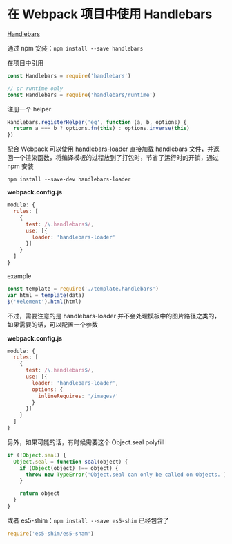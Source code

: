 # 在 Webpack 项目中使用 Handlebars

[Handlebars](https://github.com/wycats/handlebars.js)

通过 npm 安装：`npm install --save handlebars`

在项目中引用

``` javascript
const Handlebars = require('handlebars')

// or runtime only
const Handlebars = require('handlebars/runtime')
```

注册一个 helper

``` javascript
Handlebars.registerHelper('eq', function (a, b, options) {
  return a === b ? options.fn(this) : options.inverse(this)
})
```

配合 Webpack 可以使用 [handlebars-loader](https://github.com/pcardune/handlebars-loader) 直接加载 handlebars 文件，并返回一个渲染函数，将编译模板的过程放到了打包时，节省了运行时的开销，通过 npm 安装

``` shell
npm install --save-dev handlebars-loader
```

**webpack.config.js**

``` javascript
module: {
  rules: [
    {
      test: /\.handlebars$/,
      use: [{
        loader: 'handlebars-loader'
      }]
    }
  ]
}
```

example

``` javascript
const template = require('./template.handlebars')
var html = template(data)
$('#element').html(html)
```

不过，需要注意的是 handlebars-loader 并不会处理模板中的图片路径之类的，如果需要的话，可以配置一个参数

**webpack.config.js**

``` javascript
module: {
  rules: [
    {
      test: /\.handlebars$/,
      use: [{
        loader: 'handlebars-loader',
        options: {
          inlineRequires: '/images/'
        }
      }]
    }
  ]
}
```

另外，如果可能的话，有时候需要这个 Object.seal polyfill

``` javascript
if (!Object.seal) {
  Object.seal = function seal(object) {
    if (Object(object) !== object) {
      throw new TypeError('Object.seal can only be called on Objects.')
    }

    return object
  }
}
```

或者 es5-shim：`npm install --save es5-shim` 已经包含了

``` javascript
require('es5-shim/es5-sham')
```

